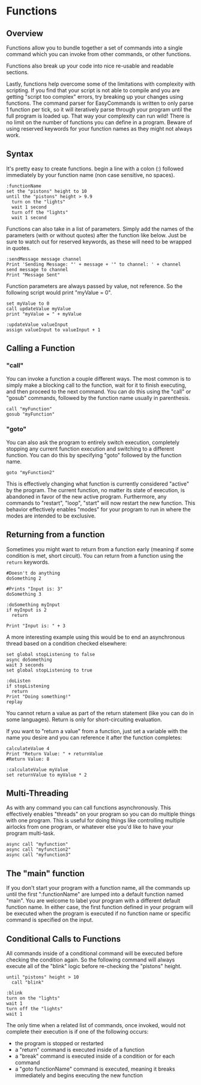# Functions

## Overview 
Functions allow you to bundle together a set of commands into a single command which you can invoke from other commands, or other functions.

Functions also break up your code into nice re-usable and readable sections.

Lastly, functions help overcome some of the limitations with complexity with scripting.  If you find that your script is not able to compile and you are getting "script too complex" errors, try breaking up your changes using functions.  The command parser for EasyCommands is written to only parse 1 function per tick, so it will iteratively parse through your program until the full program is loaded up.  That way your complexity can run wild! There is no limit on the number of functions you can define in a program.  Beware of using reserved keywords for your function names as they might not always work.  

## Syntax 
It's pretty easy to create functions.  begin a line with a colon (:) followed immediately by your function name (non case sensitive, no spaces).  

```
:functionName
set the "pistons" height to 10
until the "pistons" height > 9.9
  turn on the "lights"
  wait 1 second
  turn off the "lights"
  wait 1 second
```

Functions can also take in a list of parameters.  Simply add the names of the parameters (with or without quotes) after the function like below.  Just be sure to watch out for reserved keywords, as these will need to be wrapped in quotes.

```
:sendMessage message channel 
Print 'Sending Message: "' + message + '" to channel: ' + channel
send message to channel
Print "Message Sent"
```

Function parameters are always passed by value, not reference.  So the following script would print "myValue = 0".

```
set myValue to 0
call updateValue myValue
print "myValue = " + myValue

:updateValue valueInput
assign valueInput to valueInput + 1
```

## Calling a Function

### "call"
You can invoke a function a couple different ways.  The most common is to simply make a blocking call to the function, wait for it to finish executing, and then proceed to the next command.  You can do this using the "call" or "gosub" commands, followed by the function name usually in parenthesis.

```
call "myFunction"
gosub "myFunction"
```

### "goto"
You can also ask the program to entirely switch execution, completely stopping any current function execution and switching to a different function. You can do this by specifying "goto" followed by the function name.

```
goto "myFunction2"
```

This is effectively changing what function is currently considered "active" by the program.  The current function, no matter its state of execution, is abandoned in favor of the new active program.  Furthermore, any commands to "restart", "loop", "start" will now restart the new function.  This behavior effectively enables "modes" for your program to run in where the modes are intended to be exclusive. 

## Returning from a function
Sometimes you might want to return from a function early (meaning if some condition is met, short circuit).  You can return from a function using the ```return``` keywords.

```
#Doesn't do anything
doSomething 2

#Prints "Input is: 3"
doSomething 3

:doSomething myInput
if myInput is 2
  return

Print "Input is: " + 3
```

A more interesting example using this would be to end an asynchronous thread based on a condition checked elsewhere:

```
set global stopListening to false
async doSomething
wait 3 seconds
set global stopListening to true

:doListen
if stopListening
  return
Print "Doing something!"
replay
```

You cannot return a value as part of the return statement (like you can do in some languages).  Return is only for short-circuiting evaluation.

If you want to "return a value" from a function, just set a variable with the name you desire and you can reference it after the function completes:

```
calculateValue 4
Print "Return Value: " + returnValue
#Return Value: 8

:calculateValue myValue
set returnValue to myValue * 2
```

## Multi-Threading
As with any command you can call functions asynchronously.  This effectively enables "threads" on your program so you can do multiple things with one program.  This is useful for doing things like controlling multiple airlocks from one program, or whatever else you'd like to have your program multi-task.  

```
async call "myfunction"
async call "myfunction2"
async call "myfunction3"
```

## The "main" function

If you don't start your program with a function name, all the commands up until the first ":functionName" are lumped into a default function named "main".  You are welcome to label your program with a different default function name.  In either case, the first function defined in your program will be executed when the program is executed if no function name or specific command is specified on the input.  

## Conditional Calls to Functions

All commands inside of a conditional command will be executed before checking the condition again.  So the following command will always execute all of the "blink" logic before re-checking the "pistons" height.

```
until "pistons" height > 10
  call "blink"
  
:blink
turn on the "lights"
wait 1
turn off the "lights"
wait 1
```

The only time when a related list of commands, once invoked, would not complete their execution is if one of the following occurs:
* the program is stopped or restarted 
* a "return" command is executed inside of a function
* a "break" command is executed inside of a condition or for each command
* a "goto functionName" command is executed, meaning it breaks immediately and begins executing the new function